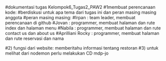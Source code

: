 #dokumentasi tugas Kelompok6_Tugas2_PAW2
#1membuat perencanaan kode:
#berdiskusi untuk apa tema dari tugas ini dan peran masing masing anggota
#peran masing masing:
#Irpan : team leader, membuat perencanaan di github
#Jovan : programmer, membuat halaman dan rute index dan halaman menu
#Nabila : programmer, membuat halaman dan rute contact us dan about us
#Aprilliani Rocky : programmer, membuat halaman dan rute reservasi dan nama

#2) fungsi dari website: memberitahu informasi tentang restoran
#3) untuk melihat dari nodemon perlu melakukan CD mdp-jo 
